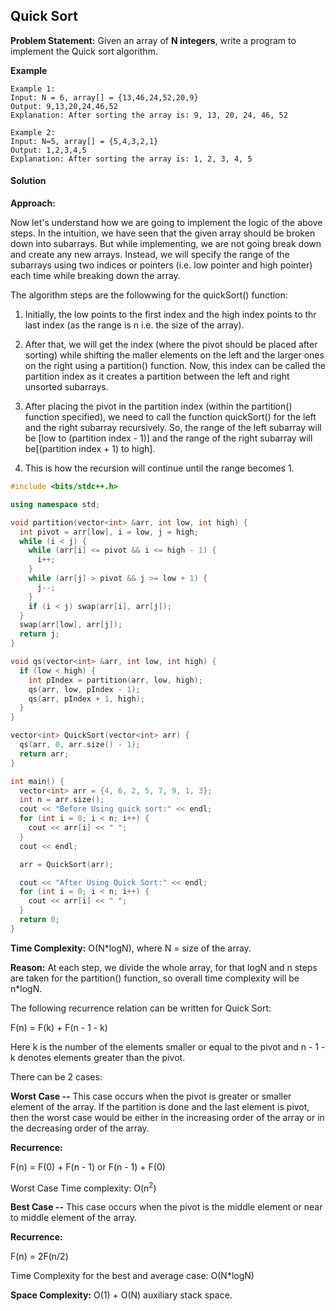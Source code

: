 ## Quick Sort

**Problem Statement:** Given an array of **N integers**, write a program to implement the Quick sort algorithm.

**Example**

```
Example 1:
Input: N = 6, array[] = {13,46,24,52,20,9}
Output: 9,13,20,24,46,52
Explanation: After sorting the array is: 9, 13, 20, 24, 46, 52

Example 2:
Input: N=5, array[] = {5,4,3,2,1}
Output: 1,2,3,4,5
Explanation: After sorting the array is: 1, 2, 3, 4, 5
```

#### Solution

**Approach:**

Now let's understand how we are going to implement the logic of the above steps. In the intuition, we have seen that the given array should be broken down into subarrays. But while implementing, we are not going break down and create any new arrays. Instead, we will specify the range of the subarrays using two indices or pointers (i.e. low pointer and high pointer) each time while breaking down the array.

The algorithm steps are the followwing for the quickSort() function:

1. Initially, the low points to the first index and the high index points to thr last index (as the range is n i.e. the size of the array).

2. After that, we will get the index (where the pivot should be placed after sorting) while shifting the maller elements on the left and the larger ones on the right using a partition() function. Now, this index can be called the partition index as it creates a partition between the left and right unsorted subarrays.

3. After placing the pivot in the partition index (within the partition() function specified), we need to call the function quickSort() for the left and the right subarray recursively. So, the range of the left subarray will be [low to (partition index - 1)] and the range of the right subarray will be[(partition index + 1) to high].

4. This is how the recursion will continue until the range becomes 1.


```cpp
#include <bits/stdc++.h>

using namespace std;

void partition(vector<int> &arr, int low, int high) {
  int pivot = arr[low], i = low, j = high;
  while (i < j) {
    while (arr[i] <= pivot && i <= high - 1) {
      i++;
    }
    while (arr[j] > pivot && j >= low + 1) {
      j--;
    }
    if (i < j) swap(arr[i], arr[j]);
  }
  swap(arr[low], arr[j]);
  return j;
}

void qs(vector<int> &arr, int low, int high) {
  if (low < high) {
    int pIndex = partition(arr, low, high);
    qs(arr, low, pIndex - 1);
    qs(arr, pIndex + 1, high);
  }
}

vector<int> QuickSort(vector<int> arr) {
  qs(arr, 0, arr.size() - 1);
  return arr;
}

int main() {
  vector<int> arr = {4, 6, 2, 5, 7, 9, 1, 3};
  int n = arr.size();
  cout << "Before Using quick sort:" << endl;
  for (int i = 0; i < n; i++) {
    cout << arr[i] << " ";
  }
  cout << endl;

  arr = QuickSort(arr);

  cout << "After Using Quick Sort:" << endl;
  for (int i = 0; i < n; i++) {
    cout << arr[i] << " ";
  }
  return 0;
}
```

**Time Complexity:** O(N*logN), where N = size of the array.

**Reason:** At each step, we divide the whole array, for that logN and n steps are taken for the partition() function, so overall time complexity will be n*logN.

The following recurrence relation can be written for Quick Sort:

F(n) = F(k) + F(n - 1 - k)

Here k is the number of the elements smaller or equal to the pivot and n - 1 - k denotes elements greater than the pivot.

There can be 2 cases:

**Worst Case --** This case occurs when the pivot is greater or smaller element of the array. If the partition is done and the last element is pivot, then the worst case would be either in the increasing order of the array or in the decreasing order of the array.

**Recurrence:**

F(n) = F(0) + F(n - 1) or F(n - 1) + F(0)

Worst Case Time complexity: O(n<sup>2</sup>)

**Best Case --** This case occurs when the pivot is the middle element or near to middle element of the array.

**Recurrence:**

F(n) = 2F(n/2)

Time Complexity for the best and average case: O(N*logN)

**Space Complexity:** O(1) + O(N) auxiliary stack space.